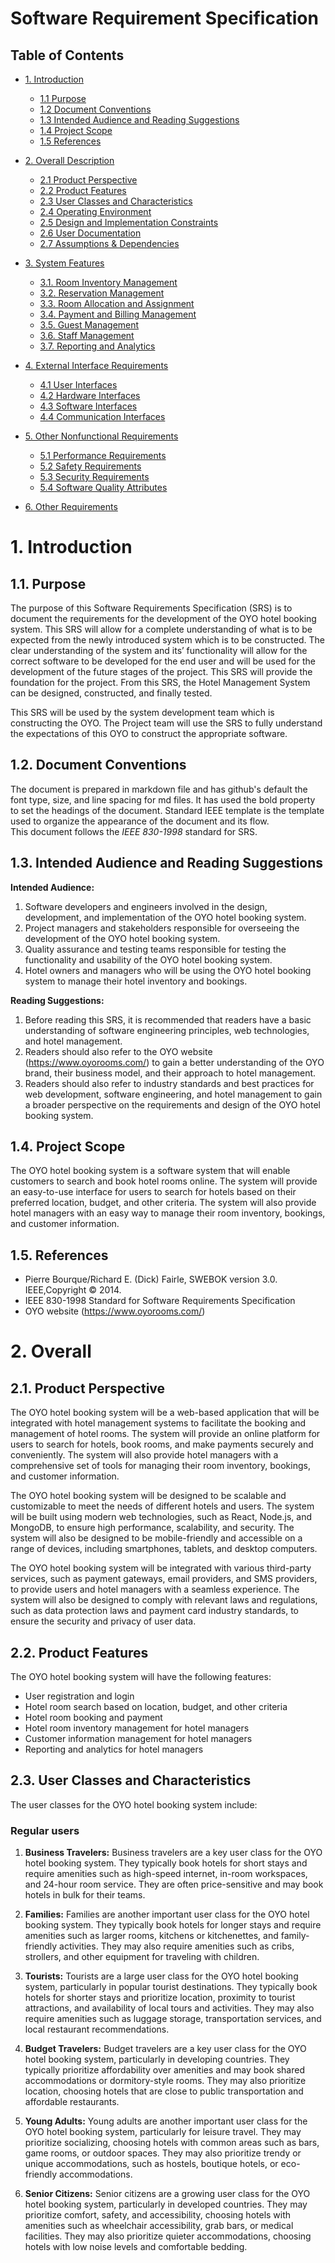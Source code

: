 # Software Requirement Specification

## Table of Contents

- [1. Introduction](#1-introduction)
    - [1.1 Purpose](#11-purpose)
    - [1.2 Document Conventions](#12-document-conventions)
    - [1.3 Intended Audience and Reading Suggestions](#13-intended-audience-and-reading-suggestions)
    - [1.4 Project Scope](#14-project-scope)
    - [1.5 References](#15-references)
- [2. Overall Description](#2-overall)
    - [2.1 Product Perspective](#21-product-perspective)
    - [2.2 Product Features](#22-product-features)
    - [2.3 User Classes and Characteristics](#23-user-classes-and-characteristics)
    - [2.4 Operating Environment](#24-operating-environment)
    - [2.5 Design and Implementation Constraints](#25-design-and-implementation-constraints)
    - [2.6 User Documentation](#26-user-documentation)
    - [2.7 Assumptions & Dependencies](#27-assumptions-and-dependencies)
- [3. System Features](#3-system-features)
    - [3.1. Room Inventory Management](#31-room-inventory-management)
    - [3.2. Reservation Management](#32-reservation-management)
    - [3.3. Room Allocation and Assignment](#33-room-allocation-and-assignment)
    - [3.4. Payment and Billing Management](#34-payment-and-billing-management)
    - [3.5. Guest Management](#35-guest-management)
    - [3.6. Staff Management](#36-staff-management)
    - [3.7. Reporting and Analytics](#37-reporting-and-analytics)

- [4. External Interface Requirements](#4-external-interface-requirements)
    - [4.1 User Interfaces](#41-user-interfaces)
    - [4.2 Hardware Interfaces](#42-hardware-interfaces)
    - [4.3 Software Interfaces](#43-software-interfaces)
    - [4.4 Communication Interfaces](#44-communication-interfaces)
- [5. Other Nonfunctional Requirements](#5-other-nonfunctional-requirements)
    - [5.1 Performance Requirements](#51-performance-requirements)
    - [5.2 Safety Requirements](#52-safety-requirements)
    - [5.3 Security Requirements](#53-security-requirements)
    - [5.4 Software Quality Attributes](#54-software-quality-attributes)

- [6. Other Requirements](#6-other-requirements)

# 1. Introduction

## 1.1. Purpose

The purpose of this Software Requirements Specification (SRS) is to document the requirements for the development of the
OYO hotel booking system. This SRS will allow for a complete understanding of what is to be expected from the newly
introduced system which is to be constructed. The clear understanding of the system and its’ functionality will allow
for the correct software to be developed for the end user and will be used for the development of the future stages of
the project. This SRS will provide the foundation for the project. From this SRS, the Hotel Management System can be
designed, constructed, and finally tested.

This SRS will be used by the system development team which is constructing the OYO. The Project team will use the SRS to
fully understand the expectations of this OYO to construct the appropriate software.

## 1.2. Document Conventions

The document is prepared in markdown file and has github's default the font type, size, and line spacing for md files.
It has used the bold property to set the headings of the document. Standard IEEE template is the template used to
organize the appearance of the document and its flow.\
This document follows the _IEEE 830-1998_ standard for SRS.

## 1.3. Intended Audience and Reading Suggestions

**Intended Audience:**

1. Software developers and engineers involved in the design, development, and implementation of the OYO hotel booking
   system.
2. Project managers and stakeholders responsible for overseeing the development of the OYO hotel booking system.
3. Quality assurance and testing teams responsible for testing the functionality and usability of the OYO hotel booking
   system.
4. Hotel owners and managers who will be using the OYO hotel booking system to manage their hotel inventory and
   bookings.

**Reading Suggestions:**

1. Before reading this SRS, it is recommended that readers have a basic understanding of software engineering
   principles, web technologies, and hotel management.
2. Readers should also refer to the OYO website (https://www.oyorooms.com/) to gain a better understanding of the OYO
   brand, their business model, and their approach to hotel management.
3. Readers should also refer to industry standards and best practices for web development, software engineering, and
   hotel management to gain a broader perspective on the requirements and design of the OYO hotel booking system.

## 1.4. Project Scope

The OYO hotel booking system is a software system that will enable customers to search and book hotel rooms online. The
system will provide an easy-to-use interface for users to search for hotels based on their preferred location, budget,
and other criteria. The system will also provide hotel managers with an easy way to manage their room inventory,
bookings, and customer information.

## 1.5. References

- Pierre Bourque/Richard E. (Dick) Fairle, SWEBOK version 3.0. IEEE,Copyright © 2014.
- IEEE 830-1998 Standard for Software Requirements Specification
- OYO website (https://www.oyorooms.com/)

# 2. Overall

## 2.1. Product Perspective

The OYO hotel booking system will be a web-based application that will be integrated with hotel management systems to
facilitate the booking and management of hotel rooms. The system will provide an online platform for users to search for
hotels, book rooms, and make payments securely and conveniently. The system will also provide hotel managers with a
comprehensive set of tools for managing their room inventory, bookings, and customer information.

The OYO hotel booking system will be designed to be scalable and customizable to meet the needs of different hotels and
users. The system will be built using modern web technologies, such as React, Node.js, and MongoDB, to ensure high
performance, scalability, and security. The system will also be designed to be mobile-friendly and accessible on a range
of devices, including smartphones, tablets, and desktop computers.

The OYO hotel booking system will be integrated with various third-party services, such as payment gateways, email
providers, and SMS providers, to provide users and hotel managers with a seamless experience. The system will also be
designed to comply with relevant laws and regulations, such as data protection laws and payment card industry standards,
to ensure the security and privacy of user data.

## 2.2. Product Features

The OYO hotel booking system will have the following features:

- User registration and login
- Hotel room search based on location, budget, and other criteria
- Hotel room booking and payment
- Hotel room inventory management for hotel managers
- Customer information management for hotel managers
- Reporting and analytics for hotel managers

## 2.3. User Classes and Characteristics

The user classes for the OYO hotel booking system include:

### Regular users

1. **Business Travelers:** Business travelers are a key user class for the OYO hotel booking system. They typically book
   hotels for short stays and require amenities such as high-speed internet, in-room workspaces, and 24-hour room
   service. They are often price-sensitive and may book hotels in bulk for their teams.

2. **Families:** Families are another important user class for the OYO hotel booking system. They typically book hotels
   for longer stays and require amenities such as larger rooms, kitchens or kitchenettes, and family-friendly
   activities. They may also require amenities such as cribs, strollers, and other equipment for traveling with
   children.

3. **Tourists:** Tourists are a large user class for the OYO hotel booking system, particularly in popular tourist
   destinations. They typically book hotels for shorter stays and prioritize location, proximity to tourist attractions,
   and availability of local tours and activities. They may also require amenities such as luggage storage,
   transportation services, and local restaurant recommendations.

4. **Budget Travelers:** Budget travelers are a key user class for the OYO hotel booking system, particularly in
   developing countries. They typically prioritize affordability over amenities and may book shared accommodations or
   dormitory-style rooms. They may also prioritize location, choosing hotels that are close to public transportation and
   affordable restaurants.

5. **Young Adults:** Young adults are another important user class for the OYO hotel booking system, particularly for
   leisure travel. They may prioritize socializing, choosing hotels with common areas such as bars, game rooms, or
   outdoor spaces. They may also prioritize trendy or unique accommodations, such as hostels, boutique hotels, or
   eco-friendly accommodations.

6. **Senior Citizens:** Senior citizens are a growing user class for the OYO hotel booking system, particularly in
   developed countries. They may prioritize comfort, safety, and accessibility, choosing hotels with amenities such as
   wheelchair accessibility, grab bars, or medical facilities. They may also prioritize quieter accommodations, choosing
   hotels with low noise levels and comfortable bedding.

